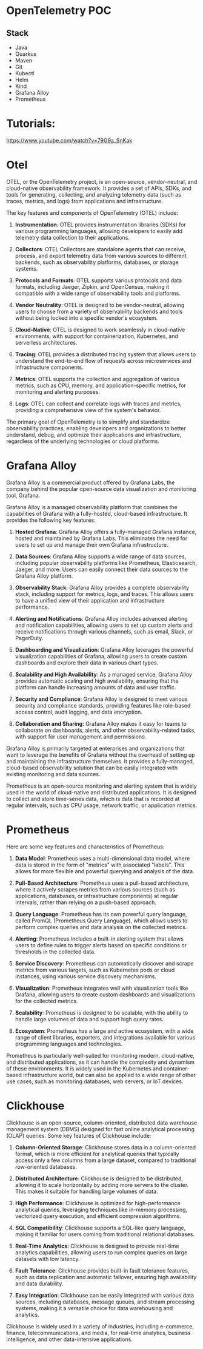 # OpenTelemetry POC

## Stack
- Java
- Quarkus
- Maven
- Git
- Kubectl
- Helm
- Kind
- Grafana Alloy
- Prometheus

# Tutorials:

https://www.youtube.com/watch?v=79G9a_SnKak

# Otel
OTEL, or the OpenTelemetry project, is an open-source, vendor-neutral, and cloud-native observability framework. It provides a set of APIs, SDKs, and tools for generating, collecting, and analyzing telemetry data (such as traces, metrics, and logs) from applications and infrastructure.

The key features and components of OpenTelemetry (OTEL) include:

1. **Instrumentation**: OTEL provides instrumentation libraries (SDKs) for various programming languages, allowing developers to easily add telemetry data collection to their applications.

2. **Collectors**: OTEL Collectors are standalone agents that can receive, process, and export telemetry data from various sources to different backends, such as observability platforms, databases, or storage systems.

3. **Protocols and Formats**: OTEL supports various protocols and data formats, including Jaeger, Zipkin, and OpenCensus, making it compatible with a wide range of observability tools and platforms.

4. **Vendor Neutrality**: OTEL is designed to be vendor-neutral, allowing users to choose from a variety of observability backends and tools without being locked into a specific vendor's ecosystem.

5. **Cloud-Native**: OTEL is designed to work seamlessly in cloud-native environments, with support for containerization, Kubernetes, and serverless architectures.

6. **Tracing**: OTEL provides a distributed tracing system that allows users to understand the end-to-end flow of requests across microservices and infrastructure components.

7. **Metrics**: OTEL supports the collection and aggregation of various metrics, such as CPU, memory, and application-specific metrics, for monitoring and alerting purposes.

8. **Logs**: OTEL can collect and correlate logs with traces and metrics, providing a comprehensive view of the system's behavior.

The primary goal of OpenTelemetry is to simplify and standardize observability practices, enabling developers and organizations to better understand, debug, and optimize their applications and infrastructure, regardless of the underlying technologies or cloud platforms.

# Grafana Alloy
Grafana Alloy is a commercial product offered by Grafana Labs, the company behind the popular open-source data visualization and monitoring tool, Grafana.

Grafana Alloy is a managed observability platform that combines the capabilities of Grafana with a fully-hosted, cloud-based infrastructure. It provides the following key features:

1. **Hosted Grafana**: Grafana Alloy offers a fully-managed Grafana instance, hosted and maintained by Grafana Labs. This eliminates the need for users to set up and manage their own Grafana infrastructure.

2. **Data Sources**: Grafana Alloy supports a wide range of data sources, including popular observability platforms like Prometheus, Elasticsearch, Jaeger, and more. Users can easily connect their data sources to the Grafana Alloy platform.

3. **Observability Stack**: Grafana Alloy provides a complete observability stack, including support for metrics, logs, and traces. This allows users to have a unified view of their application and infrastructure performance.

4. **Alerting and Notifications**: Grafana Alloy includes advanced alerting and notification capabilities, allowing users to set up custom alerts and receive notifications through various channels, such as email, Slack, or PagerDuty.

5. **Dashboarding and Visualization**: Grafana Alloy leverages the powerful visualization capabilities of Grafana, allowing users to create custom dashboards and explore their data in various chart types.

6. **Scalability and High Availability**: As a managed service, Grafana Alloy provides automatic scaling and high availability, ensuring that the platform can handle increasing amounts of data and user traffic.

7. **Security and Compliance**: Grafana Alloy is designed to meet various security and compliance standards, providing features like role-based access control, audit logging, and data encryption.

8. **Collaboration and Sharing**: Grafana Alloy makes it easy for teams to collaborate on dashboards, alerts, and other observability-related tasks, with support for user management and permissions.

Grafana Alloy is primarily targeted at enterprises and organizations that want to leverage the benefits of Grafana without the overhead of setting up and maintaining the infrastructure themselves. It provides a fully-managed, cloud-based observability solution that can be easily integrated with existing monitoring and data sources.

Prometheus is an open-source monitoring and alerting system that is widely used in the world of cloud-native and distributed applications. It is designed to collect and store time-series data, which is data that is recorded at regular intervals, such as CPU usage, network traffic, or application metrics.

# Prometheus

Here are some key features and characteristics of Prometheus:

1. **Data Model**: Prometheus uses a multi-dimensional data model, where data is stored in the form of "metrics" with associated "labels". This allows for more flexible and powerful querying and analysis of the data.

2. **Pull-Based Architecture**: Prometheus uses a pull-based architecture, where it actively scrapes metrics from various sources (such as applications, databases, or infrastructure components) at regular intervals, rather than relying on a push-based approach.

3. **Query Language**: Prometheus has its own powerful query language, called PromQL (Prometheus Query Language), which allows users to perform complex queries and data analysis on the collected metrics.

4. **Alerting**: Prometheus includes a built-in alerting system that allows users to define rules to trigger alerts based on specific conditions or thresholds in the collected data.

5. **Service Discovery**: Prometheus can automatically discover and scrape metrics from various targets, such as Kubernetes pods or cloud instances, using various service discovery mechanisms.

6. **Visualization**: Prometheus integrates well with visualization tools like Grafana, allowing users to create custom dashboards and visualizations for the collected metrics.

7. **Scalability**: Prometheus is designed to be scalable, with the ability to handle large volumes of data and support high query rates.

8. **Ecosystem**: Prometheus has a large and active ecosystem, with a wide range of client libraries, exporters, and integrations available for various programming languages and technologies.

Prometheus is particularly well-suited for monitoring modern, cloud-native, and distributed applications, as it can handle the complexity and dynamism of these environments. It is widely used in the Kubernetes and container-based infrastructure world, but can also be applied to a wide range of other use cases, such as monitoring databases, web servers, or IoT devices.

# Clickhouse
Clickhouse is an open-source, column-oriented, distributed data warehouse management system (DBMS) designed for fast online analytical processing (OLAP) queries. Some key features of Clickhouse include:

1. **Column-Oriented Storage**: Clickhouse stores data in a column-oriented format, which is more efficient for analytical queries that typically access only a few columns from a large dataset, compared to traditional row-oriented databases.

2. **Distributed Architecture**: Clickhouse is designed to be distributed, allowing it to scale horizontally by adding more servers to the cluster. This makes it suitable for handling large volumes of data.

3. **High Performance**: Clickhouse is optimized for high-performance analytical queries, leveraging techniques like in-memory processing, vectorized query execution, and efficient compression algorithms.

4. **SQL Compatibility**: Clickhouse supports a SQL-like query language, making it familiar for users coming from traditional relational databases.

5. **Real-Time Analytics**: Clickhouse is designed to provide real-time analytics capabilities, allowing users to run complex queries on large datasets with low latency.

6. **Fault Tolerance**: Clickhouse provides built-in fault tolerance features, such as data replication and automatic failover, ensuring high availability and data durability.

7. **Easy Integration**: Clickhouse can be easily integrated with various data sources, including databases, message queues, and stream processing systems, making it a versatile choice for data warehousing and analytics.

Clickhouse is widely used in a variety of industries, including e-commerce, finance, telecommunications, and media, for real-time analytics, business intelligence, and other data-intensive applications.

